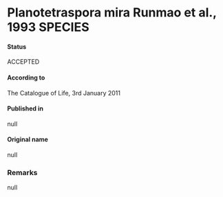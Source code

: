 Planotetraspora mira Runmao et al., 1993 SPECIES
=======

#### Status
ACCEPTED

#### According to
The Catalogue of Life, 3rd January 2011

#### Published in
null

#### Original name
null

### Remarks
null